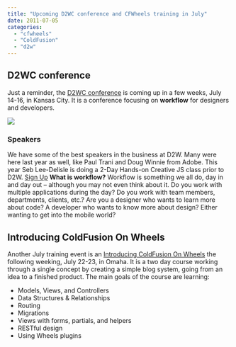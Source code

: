 ```yaml
---
title: "Upcoming D2WC conference and CFWheels training in July"
date: 2011-07-05
categories: 
  - "cfwheels"
  - "ColdFusion"
  - "d2w"
---
```


##   

## D2WC conference

Just a reminder, the [D2WC conference](http://d2wc.com/) is coming up in a few weeks, July 14-16, in Kansas City. It is a conference focusing on **workflow** for designers and developers.

![](images/21.jpg)

###   

### Speakers

We have some of the best speakers in the business at D2W. Many were here last year as well, like Paul Trani and Doug Winnie from Adobe. This year Seb Lee-Delisle is doing a 2-Day Hands-on Creative JS class prior to D2W. [Sign Up](http://d2wc.com/sessions) **What is workflow?** Workflow is something we all do, day in and day out – although you may not even think about it. Do you work with multiple applications during the day? Do you work with team members, departments, clients, etc.? Are you a designer who wants to learn more about code? A developer who wants to know more about design? Either wanting to get into the mobile world?

## Introducing ColdFusion On Wheels

Another July training event is an [Introducing ColdFusion On Wheels](http://cfwheels-training.stagehq.com/events/769) the following weeking, July 22-23, in Omaha. It is a two day course working through a single concept by creating a simple blog system, going from an idea to a finished product. The main goals of the course are learning:

- Models, Views, and Controllers
- Data Structures & Relationships
- Routing
- Migrations
- Views with forms, partials, and helpers
- RESTful design
- Using Wheels plugins

